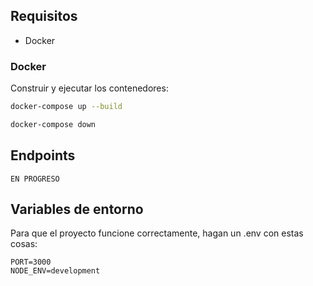 ## Requisitos 
- Docker

### Docker

Construir y ejecutar los contenedores:

```bash
docker-compose up --build
```

```bash
docker-compose down
```

## Endpoints

`EN PROGRESO`

## Variables de entorno

Para que el proyecto funcione correctamente, hagan un .env con estas cosas:

```
PORT=3000
NODE_ENV=development
```
